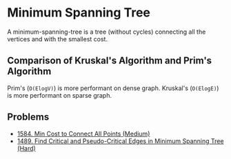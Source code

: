 # Minimum Spanning Tree

A minimum-spanning-tree is a tree (without cycles) connecting all the vertices and with the smallest cost.

## Comparison of Kruskal's Algorithm and Prim's Algorithm 

Prim's (`O(ElogV)`) is more performant on dense graph. Kruskal's (`O(ElogE)`) is more performant on sparse graph.

## Problems

* [1584. Min Cost to Connect All Points (Medium)](https://leetcode.com/problems/min-cost-to-connect-all-points/)
* [1489. Find Critical and Pseudo-Critical Edges in Minimum Spanning Tree (Hard)](https://leetcode.com/problems/find-critical-and-pseudo-critical-edges-in-minimum-spanning-tree/)
